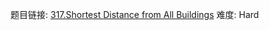 题目链接: [317.Shortest Distance from All Buildings][1]
难度: Hard

[1]: https://leetcode.com/problems/shortest-distance-from-all-buildings/